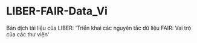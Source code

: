 # LIBER-FAIR-Data_Vi
Bản dịch tài liệu của LIBER: 'Triển khai các nguyên tắc dữ liệu FAIR: Vai trò của các thư viện'
